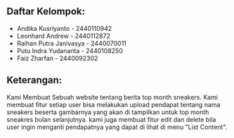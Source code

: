## Daftar Kelompok:
- Andika Kusriyanto - 2440110942
- Leonhard Andrew - 2440112872
- Raihan Putra Janivasya - 2440070011
- Putu Indra Yudananta - 2440108250
- Faiz Zharfan - 2440092302

## Keterangan:
Kami Membuat Sebuah website tentang berita top month sneakers. Kami membuat fitur setiap user bisa melakukan upload pendapat tentang nama sneakers beserta gambarnya yang akan di tampilkan untuk top month sneakres bulan selanjutnya. kami juga membuat fitur edit dan delete bila user ingin menganti pendapatnya yang dapat di lihat di menu "List Content".

